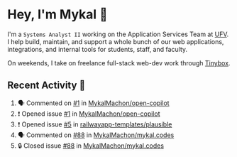 # Hey, I'm Mykal 👋

I'm a `Systems Analyst II` working on the Application Services Team at [UFV](https://ufv.ca). 
I help build, maintain, and support a whole bunch of our web applications, integrations, and internal tools for students, staff, and faculty.

On weekends, I take on freelance full-stack web-dev work through [Tinybox](https://tinybox.dev).

## Recent Activity 🚀

<!--START_SECTION:activity-->
1. 🗣 Commented on [#1](https://github.com/MykalMachon/open-copilot/issues/1#issuecomment-1833086799) in [MykalMachon/open-copilot](https://github.com/MykalMachon/open-copilot)
2. ❗ Opened issue [#1](https://github.com/MykalMachon/open-copilot/issues/1) in [MykalMachon/open-copilot](https://github.com/MykalMachon/open-copilot)
3. ❗ Opened issue [#5](https://github.com/railwayapp-templates/plausible/issues/5) in [railwayapp-templates/plausible](https://github.com/railwayapp-templates/plausible)
4. 🗣 Commented on [#88](https://github.com/MykalMachon/mykal.codes/issues/88#issuecomment-1826064147) in [MykalMachon/mykal.codes](https://github.com/MykalMachon/mykal.codes)
5. 🔒 Closed issue [#88](https://github.com/MykalMachon/mykal.codes/issues/88) in [MykalMachon/mykal.codes](https://github.com/MykalMachon/mykal.codes)
<!--END_SECTION:activity-->
